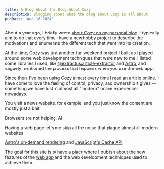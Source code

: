 ```yaml
---
title: A Blog About the Blog About Cozy
description: Blogging about what the blog about Cozy is all about
pubDate: 'Aug 16 2024'
---
```


About a year ago, I briefly wrote [about Cozy on my personal blog](https://ayos.blog/building-a-cozy-web). I typically aim to do that every time I have a new hobby project to describe the motivations and enumerate the different tech that went into its creation.

At the time, Cozy was just another fun weekend project I built as I played around some web development techniques that were new to me. I listed some libraries I used, like [@extractus/article-extractor](https://www.npmjs.com/package/@extractus/article-extractor) and [Astro](https://astro.build), and vaguely mentioned the process that happens when you use the web app.

Since then, I've been using Cozy almost every time I read an article online. I have come to love the feeling of control, privacy, and ownership it gives -- something we have lost in almost all "modern" online experiences nowadays.

You visit a news website, for example, and you just know the content are mostly just a bait 


Browsers are not helping. AI

Having a web page let's me skip all the noise that plague almost all modern websites


[Astro's on-demand rendering](https://docs.astro.build/en/guides/server-side-rendering/) and [JavaScript's Cache API](https://developer.mozilla.org/en-US/docs/Web/API/Cache)

The goal for this site is to have a place where I publish about the new features of the [web app](/) and the web development techniques used to achieve them.

